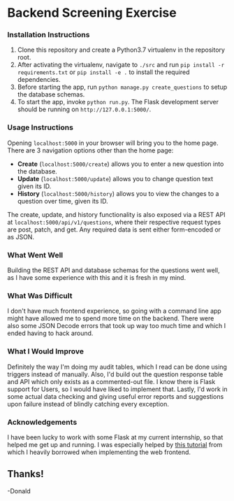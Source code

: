 # Backend Screening Exercise

### Installation Instructions
1) Clone this repository and create a Python3.7 virtualenv in the repository root.
2) After activating the virtualenv, navigate to `./src` and run `pip install -r requirements.txt` or `pip install -e .` to install the required dependencies.
3) Before starting the app, run `python manage.py create_questions` to setup the database schemas.
4) To start the app, invoke `python run.py`. The Flask development server should be running on `http://127.0.0.1:5000/`.

### Usage Instructions
Opening `localhost:5000` in your browser will bring you to the home page. There are 3 navigation options other than the home page:
* **Create** (`localhost:5000/create`) allows you to enter a new question into the database. 
* **Update** (`localhost:5000/update`) allows you to change question text given its ID. 
* **History** (`localhost:5000/history`) allows you to view the changes to a question over time, given its ID.

The create, update, and history functionality is also exposed via a REST API at `localhost:5000/api/v1/questions`, where their respective request types are post, patch, and get. Any required data is sent either form-encoded or as JSON.

### What Went Well
Building the REST API and database schemas for the questions went well, as I have some experience with this and it is fresh in my mind.

### What Was Difficult
I don't have much frontend experience, so going with a command line app might have allowed me to spend more time on the backend. There were also some JSON Decode errors that took up way too much time and which I ended having to hack around.

### What I Would Improve
Definitely the way I'm doing my audit tables, which I read can be done using triggers instead of manually. Also, I'd build out the question response table and API which only exists as a commented-out file. I know there is Flask support for Users, so I would have liked to implement that. Lastly, I'd work in some actual data checking and giving useful error reports and suggestions upon failure instead of blindly catching every exception.

### Acknowledgements
I have been lucky to work with some Flask at my current internship, so that helped me get up and running. I was especially helped by [this tutorial](https://scotch.io/tutorials/build-a-crud-web-app-with-python-and-flask-part-one) from which I heavily borrowed when implementing the web frontend.

## Thanks!
-Donald
